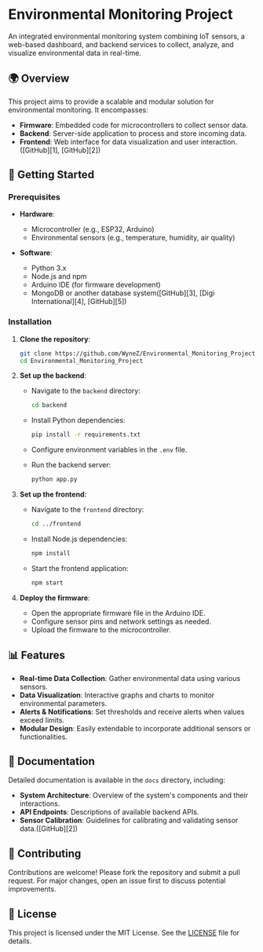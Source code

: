 # Environmental Monitoring Project

An integrated environmental monitoring system combining IoT sensors, a web-based dashboard, and backend services to collect, analyze, and visualize environmental data in real-time.

## 🌍 Overview

This project aims to provide a scalable and modular solution for environmental monitoring. It encompasses:

* **Firmware**: Embedded code for microcontrollers to collect sensor data.
* **Backend**: Server-side application to process and store incoming data.
* **Frontend**: Web interface for data visualization and user interaction.([GitHub][1], [GitHub][2])

## 🔧 Getting Started

### Prerequisites

* **Hardware**:

  * Microcontroller (e.g., ESP32, Arduino)
  * Environmental sensors (e.g., temperature, humidity, air quality)
* **Software**:

  * Python 3.x
  * Node.js and npm
  * Arduino IDE (for firmware development)
  * MongoDB or another database system([GitHub][3], [Digi International][4], [GitHub][5])

### Installation

1. **Clone the repository**:

   ```bash
   git clone https://github.com/WyneZ/Environmental_Monitoring_Project.git
   cd Environmental_Monitoring_Project
   ```

2. **Set up the backend**:

   * Navigate to the `backend` directory:

     ```bash
     cd backend
     ```
   * Install Python dependencies:

     ```bash
     pip install -r requirements.txt
     ```
   * Configure environment variables in the `.env` file.
   * Run the backend server:

     ```bash
     python app.py
     ```

3. **Set up the frontend**:

   * Navigate to the `frontend` directory:

     ```bash
     cd ../frontend
     ```
   * Install Node.js dependencies:

     ```bash
     npm install
     ```
   * Start the frontend application:

     ```bash
     npm start
     ```

4. **Deploy the firmware**:

   * Open the appropriate firmware file in the Arduino IDE.
   * Configure sensor pins and network settings as needed.
   * Upload the firmware to the microcontroller.

## 📊 Features

* **Real-time Data Collection**: Gather environmental data using various sensors.
* **Data Visualization**: Interactive graphs and charts to monitor environmental parameters.
* **Alerts & Notifications**: Set thresholds and receive alerts when values exceed limits.
* **Modular Design**: Easily extendable to incorporate additional sensors or functionalities.

## 📁 Documentation

Detailed documentation is available in the `docs` directory, including:

* **System Architecture**: Overview of the system's components and their interactions.
* **API Endpoints**: Descriptions of available backend APIs.
* **Sensor Calibration**: Guidelines for calibrating and validating sensor data.([GitHub][2])

## 🤝 Contributing

Contributions are welcome! Please fork the repository and submit a pull request. For major changes, open an issue first to discuss potential improvements.

## 📄 License

This project is licensed under the MIT License. See the [LICENSE](LICENSE) file for details.


